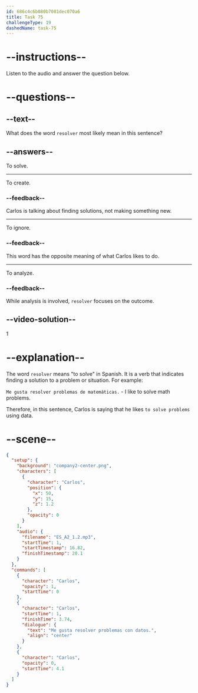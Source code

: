 ```yaml
---
id: 686c4c6b080b7081dec070a6
title: Task 75
challengeType: 19
dashedName: task-75
---
```


<!-- (Audio) Carlos: Me gusta resolver problemas con datos. -->

# --instructions--

Listen to the audio and answer the question below.

# --questions--

## --text--

What does the word `resolver` most likely mean in this sentence?

## --answers--

To solve.

---

To create.

### --feedback--

Carlos is talking about finding solutions, not making something new.

---

To ignore.

### --feedback--

This word has the opposite meaning of what Carlos likes to do.

---

To analyze.

### --feedback--

While analysis is involved, `resolver` focuses on the outcome.

## --video-solution--

1

# --explanation--

The word `resolver` means "to solve" in Spanish. It is a verb that indicates finding a solution to a problem or situation. For example:

`Me gusta resolver problemas de matemáticas.` - I like to solve math problems.

Therefore, in this sentence, Carlos is saying that he likes `to solve problems` using data.

# --scene--

```json
{
  "setup": {
    "background": "company2-center.png",
    "characters": [
      {
        "character": "Carlos",
        "position": {
          "x": 50,
          "y": 15,
          "z": 1.2
        },
        "opacity": 0
      }
    ],
    "audio": {
      "filename": "ES_A2_1.2.mp3",
      "startTime": 1,
      "startTimestamp": 16.82,
      "finishTimestamp": 20.1
    }
  },
  "commands": [
    {
      "character": "Carlos",
      "opacity": 1,
      "startTime": 0
    },
    {
      "character": "Carlos",
      "startTime": 1,
      "finishTime": 3.74,
      "dialogue": {
        "text": "Me gusta resolver problemas con datos.",
        "align": "center"
      }
    },
    {
      "character": "Carlos",
      "opacity": 0,
      "startTime": 4.1
    }
  ]
}
```
